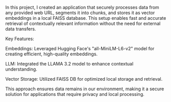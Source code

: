 In this project, I created an application that securely processes data from any provided web URL, segments it into chunks, and stores it as vector embeddings in a local FAISS database. This setup enables fast and accurate retrieval of contextually relevant information without the need for external data transfers.

Key Features:

Embeddings: Leveraged Hugging Face's "all-MiniLM-L6-v2" model for creating efficient, high-quality embeddings.

LLM: Integrated the LLAMA 3.2 model to enhance contextual understanding.

Vector Storage: Utilized FAISS DB for optimized local storage and retrieval.

This approach ensures data remains in our environment, making it a secure solution for applications that require privacy and local processing.
